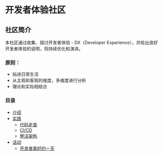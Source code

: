 # 开发者体验社区
## 社区简介

本社区通过收集、探讨开发者体验 - DX（Developer Experience），并给出良好开发者体验的说明，将持续优化和演进。

### 原则：

* 贴进日常生活
* 从主观和客观的维度，多维度进行分析
* 理论和实际相结合

### 目录

- [介绍](spec.md)
- [实践](practices.md)
    - [代码走查](#代码回顾)
    - [CI/CD](ci-cd.md)
    - [整洁架构](clean-architecture-v1.md)
- [活动](weekly-catchup.md)
    - [开发者美好的一天](#美好的一天)
